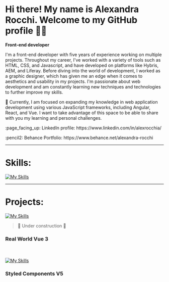 # Hi there! My name is Alexandra Rocchi. Welcome to my GitHub profile :woman_technologist:
**Front-end developer**

I'm a front-end developer with five years of experience working on multiple projects. Throughout my career, I've worked with a variety of tools such as HTML, CSS, and Javascript, and have developed on platforms like Hybris, AEM, and Liferay. Before diving into the world of development, I worked as a graphic designer, which has given me an edge when it comes to aesthetics and usability in my projects. I'm passionate about web development and am constantly learning new techniques and technologies to further improve my skills.

🌱 Currently, I am focused on expanding my knowledge in web application development using various JavaScript frameworks, including Angular, React, and Vue. I want to take advantage of this space to be able to share with you my learning and personal challenges.

<p>:page_facing_up: LinkedIn profile: https://www.linkedin.com/in/alexrocchia/</p>
<p>:pencil2: Behance Portfolio: https://www.behance.net/alexandra-rocchi</p>

------------------------------------------------------------------

# Skills:

[![My Skills](https://skillicons.dev/icons?i=html,css,js,jquery,react,vue,ts,git,sass,styledcomponents,gulp,pug,bootstrap,figma,photoshop,illustrator&perline=8)](https://www.linkedin.com/in/alexrocchia/details/skills/)

------------------------------------------------------------------

# Projects:

[![My Skills](https://skillicons.dev/icons?i=vue)](https://github.com/Alexrocchi/VueJs) 
  > 🚧 Under construction 🚧 
### Real World Vue 3 

</br></br>
[![My Skills](https://skillicons.dev/icons?i=styledcomponents,react)](https://github.com/Alexrocchi/React_Styled-Components) 
### Styled Components V5
